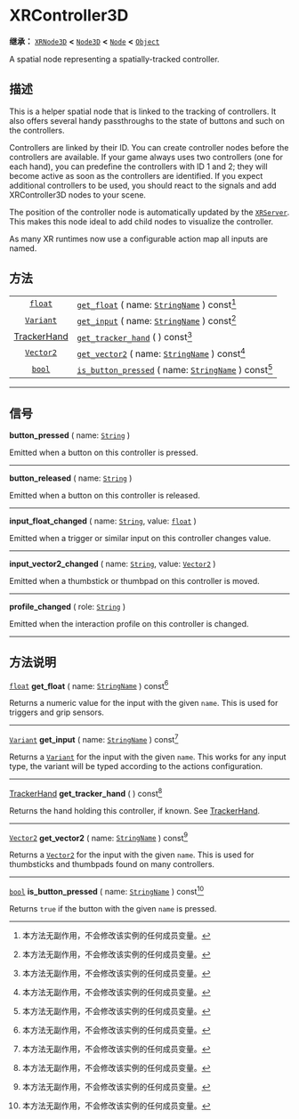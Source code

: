 <!-- ⚠ 请勿编辑本文件 ⚠ -->
<!-- 本文档使用脚本从 WeDot 引擎源码仓库生成。 -->
<!-- 生成脚本：https://github.com/WeDot-Engine/WeDot/tree/4.3/doc/tools/make_md.py； -->
<!-- 原文件：https://github.com/WeDot-Engine/WeDot/tree/4.3/doc/classes/XRController3D.xml。 -->

<div id="_class_xrcontroller3d"></div>

# XRController3D

**继承：** [`XRNode3D`](class_xrnode3d.md) **<** [`Node3D`](class_node3d.md) **<** [`Node`](class_node.md) **<** [`Object`](class_object.md)

A spatial node representing a spatially-tracked controller.

## 描述

This is a helper spatial node that is linked to the tracking of controllers. It also offers several handy passthroughs to the state of buttons and such on the controllers.

Controllers are linked by their ID. You can create controller nodes before the controllers are available. If your game always uses two controllers (one for each hand), you can predefine the controllers with ID 1 and 2; they will become active as soon as the controllers are identified. If you expect additional controllers to be used, you should react to the signals and add XRController3D nodes to your scene.

The position of the controller node is automatically updated by the [`XRServer`](class_xrserver.md). This makes this node ideal to add child nodes to visualize the controller.

As many XR runtimes now use a configurable action map all inputs are named.

## 方法

|||
|:-:|:--|
| [`float`](class_float.md)                            | [`get_float`](class_xrcontroller3dmd#class_xrcontroller3d_method_get_float) ( name: [`StringName`](class_stringname.md) ) const[^const]                 |
| [`Variant`](class_variant.md)                        | [`get_input`](class_xrcontroller3dmd#class_xrcontroller3d_method_get_input) ( name: [`StringName`](class_stringname.md) ) const[^const]                 |
| [TrackerHand](#enum_xrpositionaltracker_trackerhand) | [`get_tracker_hand`](class_xrcontroller3dmd#class_xrcontroller3d_method_get_tracker_hand) ( ) const[^const]                                             |
| [`Vector2`](class_vector2.md)                        | [`get_vector2`](class_xrcontroller3dmd#class_xrcontroller3d_method_get_vector2) ( name: [`StringName`](class_stringname.md) ) const[^const]             |
| [`bool`](class_bool.md)                              | [`is_button_pressed`](class_xrcontroller3dmd#class_xrcontroller3d_method_is_button_pressed) ( name: [`StringName`](class_stringname.md) ) const[^const] |

<!-- rst-class:: classref-section-separator -->

---

## 信号

<div id="_class_class_xrcontroller3d_signal_button_pressed"></div>

**button_pressed** ( name: [`String`](class_string.md) ) <div id="class_xrcontroller3d_signal_button_pressed"></div>

Emitted when a button on this controller is pressed.

<!-- rst-class:: classref-item-separator -->

---

<div id="_class_class_xrcontroller3d_signal_button_released"></div>

**button_released** ( name: [`String`](class_string.md) ) <div id="class_xrcontroller3d_signal_button_released"></div>

Emitted when a button on this controller is released.

<!-- rst-class:: classref-item-separator -->

---

<div id="_class_class_xrcontroller3d_signal_input_float_changed"></div>

**input_float_changed** ( name: [`String`](class_string.md), value: [`float`](class_float.md) ) <div id="class_xrcontroller3d_signal_input_float_changed"></div>

Emitted when a trigger or similar input on this controller changes value.

<!-- rst-class:: classref-item-separator -->

---

<div id="_class_class_xrcontroller3d_signal_input_vector2_changed"></div>

**input_vector2_changed** ( name: [`String`](class_string.md), value: [`Vector2`](class_vector2.md) ) <div id="class_xrcontroller3d_signal_input_vector2_changed"></div>

Emitted when a thumbstick or thumbpad on this controller is moved.

<!-- rst-class:: classref-item-separator -->

---

<div id="_class_class_xrcontroller3d_signal_profile_changed"></div>

**profile_changed** ( role: [`String`](class_string.md) ) <div id="class_xrcontroller3d_signal_profile_changed"></div>

Emitted when the interaction profile on this controller is changed.

<!-- rst-class:: classref-section-separator -->

---

## 方法说明

<div id="_class_xrcontroller3d_method_get_float"></div>

[`float`](class_float.md) **get_float** ( name: [`StringName`](class_stringname.md) ) const[^const]<div id="class_xrcontroller3d_method_get_float"></div>

Returns a numeric value for the input with the given `name`. This is used for triggers and grip sensors.

<!-- rst-class:: classref-item-separator -->

---

<div id="_class_xrcontroller3d_method_get_input"></div>

[`Variant`](class_variant.md) **get_input** ( name: [`StringName`](class_stringname.md) ) const[^const]<div id="class_xrcontroller3d_method_get_input"></div>

Returns a [`Variant`](class_variant.md) for the input with the given `name`. This works for any input type, the variant will be typed according to the actions configuration.

<!-- rst-class:: classref-item-separator -->

---

<div id="_class_xrcontroller3d_method_get_tracker_hand"></div>

[TrackerHand](#enum_xrpositionaltracker_trackerhand) **get_tracker_hand** ( ) const[^const]<div id="class_xrcontroller3d_method_get_tracker_hand"></div>

Returns the hand holding this controller, if known. See [TrackerHand](#enum_xrpositionaltracker_trackerhand).

<!-- rst-class:: classref-item-separator -->

---

<div id="_class_xrcontroller3d_method_get_vector2"></div>

[`Vector2`](class_vector2.md) **get_vector2** ( name: [`StringName`](class_stringname.md) ) const[^const]<div id="class_xrcontroller3d_method_get_vector2"></div>

Returns a [`Vector2`](class_vector2.md) for the input with the given `name`. This is used for thumbsticks and thumbpads found on many controllers.

<!-- rst-class:: classref-item-separator -->

---

<div id="_class_xrcontroller3d_method_is_button_pressed"></div>

[`bool`](class_bool.md) **is_button_pressed** ( name: [`StringName`](class_stringname.md) ) const[^const]<div id="class_xrcontroller3d_method_is_button_pressed"></div>

Returns `true` if the button with the given `name` is pressed.

[^virtual]: 本方法通常需要用户覆盖才能生效。
[^const]: 本方法无副作用，不会修改该实例的任何成员变量。
[^vararg]: 本方法除了能接受在此处描述的参数外，还能够继续接受任意数量的参数。
[^constructor]: 本方法用于构造某个类型。
[^static]: 调用本方法无需实例，可直接使用类名进行调用。
[^operator]: 本方法描述的是使用本类型作为左操作数的有效运算符。
[^bitfield]: 这个值是由下列位标志构成位掩码的整数。
[^void]: 无返回值。

